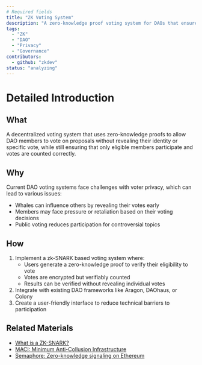 ```yaml
---
# Required fields
title: "ZK Voting System"
description: "A zero-knowledge proof voting system for DAOs that ensures privacy while maintaining transparency."
tags:
  - "ZK"
  - "DAO"
  - "Privacy"
  - "Governance"
contributors:
  - github: "zkdev"
status: "analyzing"
---
```


# Detailed Introduction

## What
A decentralized voting system that uses zero-knowledge proofs to allow DAO members to vote on proposals without revealing their identity or specific vote, while still ensuring that only eligible members participate and votes are counted correctly.

## Why
Current DAO voting systems face challenges with voter privacy, which can lead to various issues:
- Whales can influence others by revealing their votes early
- Members may face pressure or retaliation based on their voting decisions
- Public voting reduces participation for controversial topics

## How
1. Implement a zk-SNARK based voting system where:
   - Users generate a zero-knowledge proof to verify their eligibility to vote
   - Votes are encrypted but verifiably counted
   - Results can be verified without revealing individual votes
2. Integrate with existing DAO frameworks like Aragon, DAOhaus, or Colony
3. Create a user-friendly interface to reduce technical barriers to participation

## Related Materials
- [What is a ZK-SNARK?](https://z.cash/technology/zksnarks/)
- [MACI: Minimum Anti-Collusion Infrastructure](https://github.com/privacy-scaling-explorations/maci)
- [Semaphore: Zero-knowledge signaling on Ethereum](https://github.com/semaphore-protocol/semaphore)

